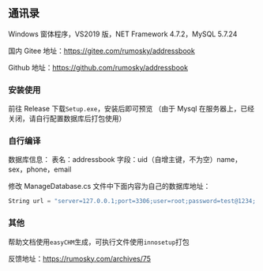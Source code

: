 ## 通讯录

Windows 窗体程序，VS2019 版，NET Framework 4.7.2，MySQL 5.7.24

国内 Gitee 地址：https://gitee.com/rumosky/addressbook

Github 地址：https://github.com/rumosky/addressbook

### 安装使用

前往 Release 下载`Setup.exe`，安装后即可预览
（由于 Mysql 在服务器上，已经关闭，请自行配置数据库后打包使用）

### 自行编译

数据库信息：
表名：addressbook
字段：uid（自增主键，不为空）name，sex，phone，email

修改 ManageDatabase.cs 文件中下面内容为自己的数据库地址：

```cs
String url = "server=127.0.0.1;port=3306;user=root;password=test@1234; database=classofc;Charset=utf8;";
```

### 其他

帮助文档使用`easyCHM`生成，可执行文件使用`innosetup`打包

反馈地址：https://rumosky.com/archives/75
